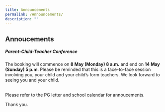 ```yaml
---
title: Announcements
permalink: /Announcements/
description: ""
---
```

## Annoucements

##### Parent-Child-Teacher Conference

The booking will commence on **8 May (Monday) 8 a.m.** and end on **14 May (Sunday) 5 p.m**. Please be reminded that this is a face-to-face session involving you, your child and your child’s form teachers. We look forward to seeing you and your child. 

<br>
Please refer to the PG letter and school calendar for annoucements.

Thank you.